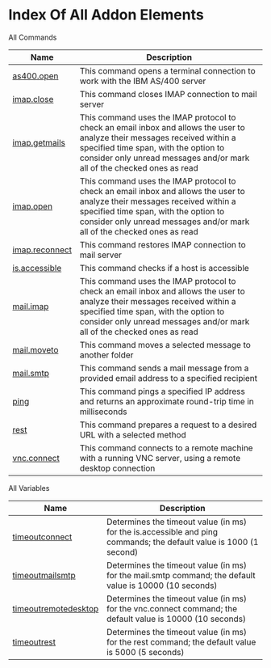 # Index Of All Addon Elements


 All Commands

| Name | Description |
| ---- | ----------- |
| [as400.open](Commands/AS400OpenCommand.md) | This command opens a terminal connection to work with the IBM AS/400 server |
| [imap.close](Commands/ImapCloseCommand.md) | This command closes IMAP connection to mail server |
| [imap.getmails](Commands/ImapGetEmailsCommand.md) | This command uses the IMAP protocol to check an email inbox and allows the user to analyze their messages received within a specified time span, with the option to consider only unread messages and/or mark all of the checked ones as read |
| [imap.open](Commands/ImapOpenCommand.md) | This command uses the IMAP protocol to check an email inbox and allows the user to analyze their messages received within a specified time span, with the option to consider only unread messages and/or mark all of the checked ones as read |
| [imap.reconnect](Commands/ImapReconnectCommand.md) | This command restores IMAP connection to mail server |
| [is.accessible](Commands/IsAccessibleCommand.md) | This command checks if a host is accessible |
| [mail.imap](Commands/MailImapCommand.md) | This command uses the IMAP protocol to check an email inbox and allows the user to analyze their messages received within a specified time span, with the option to consider only unread messages and/or mark all of the checked ones as read |
| [mail.moveto](Commands/MailMoveToCommand.md) | This command moves a selected message to another folder |
| [mail.smtp](Commands/MailSmtpCommand.md) | This command sends a mail message from a provided email address to a specified recipient |
| [ping](Commands/PingCommand.md) | This command pings a specified IP address and returns an approximate round-trip time in milliseconds |
| [rest](Commands/RestCommand.md) | This command prepares a request to a desired URL with a selected method |
| [vnc.connect](Commands/VncConnectCommand.md) | This command connects to a remote machine with a running VNC server, using a remote desktop connection |

 All Variables

| Name | Description |
| ---- | ----------- |
| [timeoutconnect](Variables/TimeoutConnectVariable.md) | Determines the timeout value (in ms) for the is.accessible and ping commands; the default value is 1000 (1 second) |
| [timeoutmailsmtp](Variables/TimeoutMailSmtpVariable.md) | Determines the timeout value (in ms) for the mail.smtp command; the default value is 10000 (10 seconds) |
| [timeoutremotedesktop](Variables/TimeoutRemoteDesktopVariable.md) | Determines the timeout value (in ms) for the vnc.connect command; the default value is 10000 (10 seconds) |
| [timeoutrest](Variables/TimeoutRestVariable.md) | Determines the timeout value (in ms) for the rest command; the default value is 5000 (5 seconds) |
